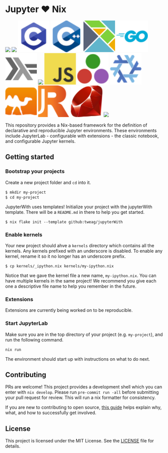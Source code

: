 # Jupyter :heart: Nix

<p float="left">
  <img src="kernels/ansible/logo64.png" width="100" />
  <img src="kernels/bash/logo64.png" width="100" />
  <img src="kernels/c/logo64.png" width="100" />
  <img src="kernels/cpp/logo64.png" width="100" />
  <img src="kernels/elm/logo64.png" width="100" />
  <img src="kernels/go/logo64.png" width="100" />
  <img src="kernels/ihaskell/logo64.png" width="100" />
  <img src="kernels/ipython/logo64.png" width="100" />
  <img src="kernels/javascript/logo64.png" width="100" />
  <img src="kernels/julia/logo64.png" width="100" />
  <img src="kernels/nix/logo64.png" width="100" />
  <img src="kernels/ocaml/logo64.png" width="100" />
  <img src="kernels/r/logo64.png" width="100" />
  <img src="kernels/ruby/logo64.png" width="100" />
  <img src="kernels/rust/logo64.png" width="100" />
</p>


This repository provides a Nix-based framework for the definition of
declarative and reproducible Jupyter environments. These environments
include JupyterLab - configurable with extensions - the classic notebook,
and configurable Jupyter kernels.


## Getting started


### Bootstrap your projects

Create a new project folder and `cd` into it.

```shell
$ mkdir my-project
$ cd my-project
```

JupyterWith uses templates! Initialize your project with the jupyterWith template. There will be a `README.md` in there to help you get started.

```shell
$ nix flake init --template github:tweag/jupyterWith
```

### Enable kernels

Your new project should ahve a `kernels` directory which contains all the kernels. Any kernels prefixed with an underscore is disabled. To enable any kernel, rename it so it no longer has an underscore prefix.

```shell
$ cp kernels/_ipython.nix kernels/my-ipython.nix
```

Notice that we gave the kernel file a new name, `my-ipython.nix`. You can have multiple kernels in the same project! We recommend you give each one a descriptive file name to help you remember in the future.

### Extensions

Extensions are currently being worked on to be reproducible.

### Start JupyterLab

Make sure you are in the top directory of your project (e.g. `my-project`), and run the following command.

```shell
nix run
```

The environment should start up with instructions on what to do next.

## Contributing

PRs are welcome! This project provides a development shell which you can enter with `nix develop`. Please run `pre-commit run -all` before submitting your pull request for review. This will run a nix formatter for consistency.

If you are new to contributing to open source, [this guide](https://opensource.guide/how-to-contribute/) helps explain why, what, and how to successfully get involved.

## License

This project is licensed under the MIT License. See the [LICENSE](LICENSE) file for details.
